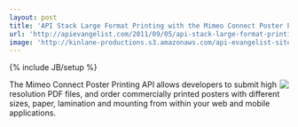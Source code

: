 ```yaml
---
layout: post
title: 'API Stack Large Format Printing with the Mimeo Connect Poster Printing API'
url: 'http://apievangelist.com/2011/09/05/api-stack-large-format-printing-with-the-mimeo-connect-poster-printing-api/'
image: 'http://kinlane-productions.s3.amazonaws.com/api-evangelist-site/blog/posters-sample.png'
---
```

{% include JB/setup %}
<p>
     <img src="http://kinlane-productions.s3.amazonaws.com/mimeo/posters-sample.png"  align="right" />The Mimeo Connect Poster Printing API allows developers to submit high resolution PDF files, and order commercially printed posters with different sizes, paper, lamination and mounting from within your web and mobile applications.
</p>
